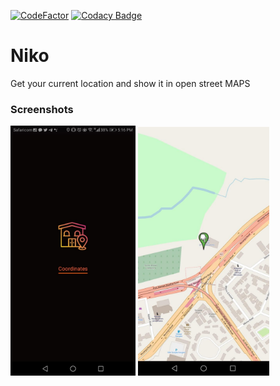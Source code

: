 [![CodeFactor](https://www.codefactor.io/repository/github/ikami-mercy/niko/badge)](https://www.codefactor.io/repository/github/ikami-mercy/niko) [![Codacy Badge](https://api.codacy.com/project/badge/Grade/72ce8382256b4910b53ea71d11fbec46)](https://www.codacy.com/manual/Ikami-Mercy/Niko?utm_source=github.com&amp;utm_medium=referral&amp;utm_content=Ikami-Mercy/Niko&amp;utm_campaign=Badge_Grade)



# Niko
Get your current location and show it in open street MAPS


### Screenshots
<img src="ScreenShots/screenone.jpeg" width="200"> <img src="ScreenShots/screentwo.jpeg" width="210">


